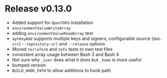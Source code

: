 # Release v0.13.0

- Added support for `OpenTOFU` installation
- `environmentValueWriteArray`
- adding `environmentValueReadArray` test
- `aptKeyAdd` supports multiple keys and signers, configurable source (`deb-src`) `--repository-url` and `--release` options 
- Moved `terraform` and `tofu` tests to own test files
- consistent array usage between Bash 3 and Bash 4
- Not sure why `_user` does what it does but `_home` is more useful
- bumped version
- `BUILD_HOOK_PATH` to allow additions to hook path
